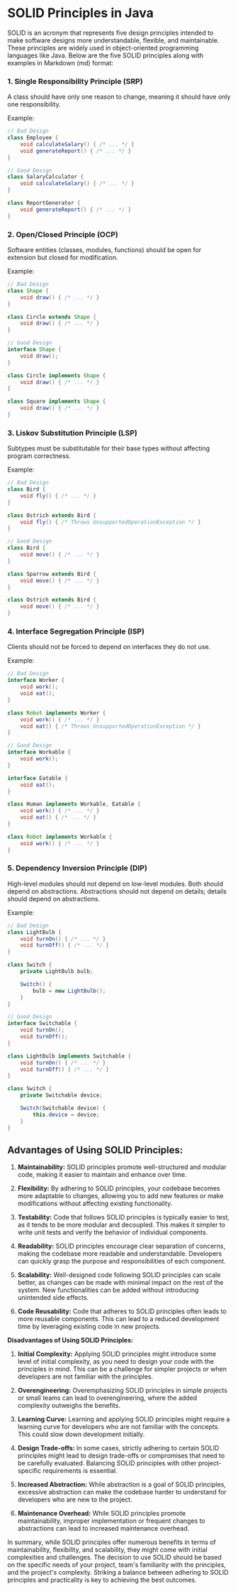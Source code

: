 # **SOLID Principles in Java**

SOLID is an acronym that represents five design principles intended to make software designs more understandable, flexible, and maintainable. These principles are widely used in object-oriented programming languages like Java. Below are the five SOLID principles along with examples in Markdown (md) format:

### 1. Single Responsibility Principle (SRP)

A class should have only one reason to change, meaning it should have only one responsibility.

Example:

```java
// Bad Design
class Employee {
    void calculateSalary() { /* ... */ }
    void generateReport() { /* ... */ }
}

// Good Design
class SalaryCalculator {
    void calculateSalary() { /* ... */ }
}

class ReportGenerator {
    void generateReport() { /* ... */ }
}
```

### 2. Open/Closed Principle (OCP)

Software entities (classes, modules, functions) should be open for extension but closed for modification.

Example:

```java
// Bad Design
class Shape {
    void draw() { /* ... */ }
}

class Circle extends Shape {
    void draw() { /* ... */ }
}

// Good Design
interface Shape {
    void draw();
}

class Circle implements Shape {
    void draw() { /* ... */ }
}

class Square implements Shape {
    void draw() { /* ... */ }
}
```

### 3. Liskov Substitution Principle (LSP)

Subtypes must be substitutable for their base types without affecting program correctness.

Example:

```java
// Bad Design
class Bird {
    void fly() { /* ... */ }
}

class Ostrich extends Bird {
    void fly() { /* Throws UnsupportedOperationException */ }
}

// Good Design
class Bird {
    void move() { /* ... */ }
}

class Sparrow extends Bird {
    void move() { /* ... */ }
}

class Ostrich extends Bird {
    void move() { /* ... */ }
}
```

### 4. Interface Segregation Principle (ISP)

Clients should not be forced to depend on interfaces they do not use.

Example:

```java
// Bad Design
interface Worker {
    void work();
    void eat();
}

class Robot implements Worker {
    void work() { /* ... */ }
    void eat() { /* Throws UnsupportedOperationException */ }
}

// Good Design
interface Workable {
    void work();
}

interface Eatable {
    void eat();
}

class Human implements Workable, Eatable {
    void work() { /* ... */ }
    void eat() { /* ... */ }
}

class Robot implements Workable {
    void work() { /* ... */ }
}
```

### 5. Dependency Inversion Principle (DIP)

High-level modules should not depend on low-level modules. Both should depend on abstractions. Abstractions should not depend on details; details should depend on abstractions.

Example:

```java
// Bad Design
class LightBulb {
    void turnOn() { /* ... */ }
    void turnOff() { /* ... */ }
}

class Switch {
    private LightBulb bulb;

    Switch() {
        bulb = new LightBulb();
    }
}

// Good Design
interface Switchable {
    void turnOn();
    void turnOff();
}

class LightBulb implements Switchable {
    void turnOn() { /* ... */ }
    void turnOff() { /* ... */ }
}

class Switch {
    private Switchable device;

    Switch(Switchable device) {
        this.device = device;
    }
}
```

## **Advantages of Using SOLID Principles:**

1. **Maintainability:** SOLID principles promote well-structured and modular code, making it easier to maintain and enhance over time.

2. **Flexibility:** By adhering to SOLID principles, your codebase becomes more adaptable to changes, allowing you to add new features or make modifications without affecting existing functionality.

3. **Testability:** Code that follows SOLID principles is typically easier to test, as it tends to be more modular and decoupled. This makes it simpler to write unit tests and verify the behavior of individual components.

4. **Readability:** SOLID principles encourage clear separation of concerns, making the codebase more readable and understandable. Developers can quickly grasp the purpose and responsibilities of each component.

5. **Scalability:** Well-designed code following SOLID principles can scale better, as changes can be made with minimal impact on the rest of the system. New functionalities can be added without introducing unintended side effects.

6. **Code Reusability:** Code that adheres to SOLID principles often leads to more reusable components. This can lead to a reduced development time by leveraging existing code in new projects.

**Disadvantages of Using SOLID Principles:**

1. **Initial Complexity:** Applying SOLID principles might introduce some level of initial complexity, as you need to design your code with the principles in mind. This can be a challenge for simpler projects or when developers are not familiar with the principles.

2. **Overengineering:** Overemphasizing SOLID principles in simple projects or small teams can lead to overengineering, where the added complexity outweighs the benefits.

3. **Learning Curve:** Learning and applying SOLID principles might require a learning curve for developers who are not familiar with the concepts. This could slow down development initially.

4. **Design Trade-offs:** In some cases, strictly adhering to certain SOLID principles might lead to design trade-offs or compromises that need to be carefully evaluated. Balancing SOLID principles with other project-specific requirements is essential.

5. **Increased Abstraction:** While abstraction is a goal of SOLID principles, excessive abstraction can make the codebase harder to understand for developers who are new to the project.

6. **Maintenance Overhead:** While SOLID principles promote maintainability, improper implementation or frequent changes to abstractions can lead to increased maintenance overhead.

In summary, while SOLID principles offer numerous benefits in terms of maintainability, flexibility, and scalability, they might come with initial complexities and challenges. The decision to use SOLID should be based on the specific needs of your project, team's familiarity with the principles, and the project's complexity. Striking a balance between adhering to SOLID principles and practicality is key to achieving the best outcomes.
